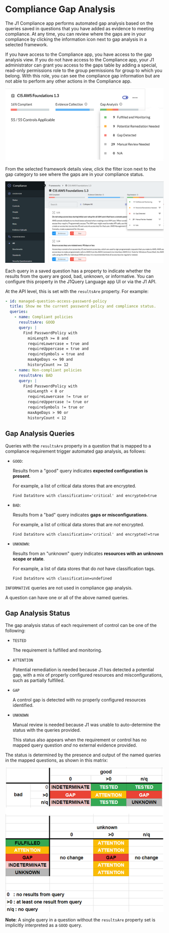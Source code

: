# Compliance Gap Analysis

The J1 Compliance app performs automated gap analysis based on the queries saved in questions that you have added as evidence to meeting compliance. At any time, you can review where the gaps are in your compliance by clicking the information icon next to gap analysis in a selected framework.

If you have access to the Compliance app, you have access to the gap analysis view. If you do not have access to the Compliance app, your J1 administrator can grant you access to the gaps table by adding a special, read-only permissions role to the group permissions for group to which you belong. With this role, you can see the compliance gap information but are not able to perform any other actions in the Compliance app.  




![](../assets/compliance-gap-analysis.png)



From the selected framework details view, click the filter icon next to the gap category to see where the gaps are in your compliance status. 


![](../assets/compliance-gaps.png)

Each query in a saved question has a property to indicate whether the results from the query are good, bad, unknown, or informative. You can configure this property in the 
J1Query Language app UI or via the J1 API.

At the API level, this is set with the `resultsAre` property. For example:

```yaml
- id: managed-question-access-password-policy
  title: Show me the current password policy and compliance status.
  queries:
    - name: Compliant policies
      resultsAre: GOOD
      query: |
        Find PasswordPolicy with
          minLength >= 8 and
          requireLowercase = true and
          requireUppercase = true and
          requireSymbols = true and
          maxAgeDays <= 90 and
          historyCount >= 12
    - name: Non-compliant policies
      resultsAre: BAD
      query: |
        Find PasswordPolicy with
          minLength < 8 or
          requireLowercase != true or
          requireUppercase != true or
          requireSymbols != true or
          maxAgeDays > 90 or
          historyCount < 12
```

## Gap Analysis Queries

Queries with the `resultsAre` property in a question that is mapped to a compliance
requirement trigger automated gap analysis, as follows:

- `GOOD`:

  Results from a "good" query indicates **expected configuration is present**.

  For example, a list of critical data stores that are encrypted.

  ```j1ql
  Find DataStore with classification='critical' and encrypted=true
  ```

- `BAD`:

  Results from a "bad" query indicates **gaps or misconfigurations**.

  For example, a list of critical data stores that are _not_ encrypted.

  ```j1ql
  Find DataStore with classification='critical' and encrypted!=true
  ```

- `UNKNOWN`:

  Results from an "unknown" query indicates **resources with an unknown scope or state**.

  For example, a list of data stores that do _not_ have classification tags.

  ```j1ql
  Find DataStore with classification=undefined
  ```

`INFORMATIVE` queries are not used in compliance gap analysis.

A question can have one or all of the above named queries.

## Gap Analysis Status

The gap analysis status of each requirement of control can be one of the
following:

- `TESTED`

  The requirement is fulfilled and monitoring.

- `ATTENTION`

  Potential remediation is needed because J1 has detected a potential gap, 
  with a mix of properly configured resources and misconfigurations, such 
  as partially fulfilled.

- `GAP`

  A control gap is detected with no properly configured resources identified.

- `UNKNOWN`

  Manual review is needed because J1 was unable to auto-determine the
  status with the queries provided.

  This status also appears when the requirement or control has no mapped query question _and_ no external evidence provided.

The status is determined by the presence and output of the named queries in the
mapped questions, as shown in this matrix:

![](../assets/compliance-query-gap-analysis-status-2.png)



**Note**: A single query in a question without the `resultsAre` property set is implicitly interpreted as a `GOOD` query.
